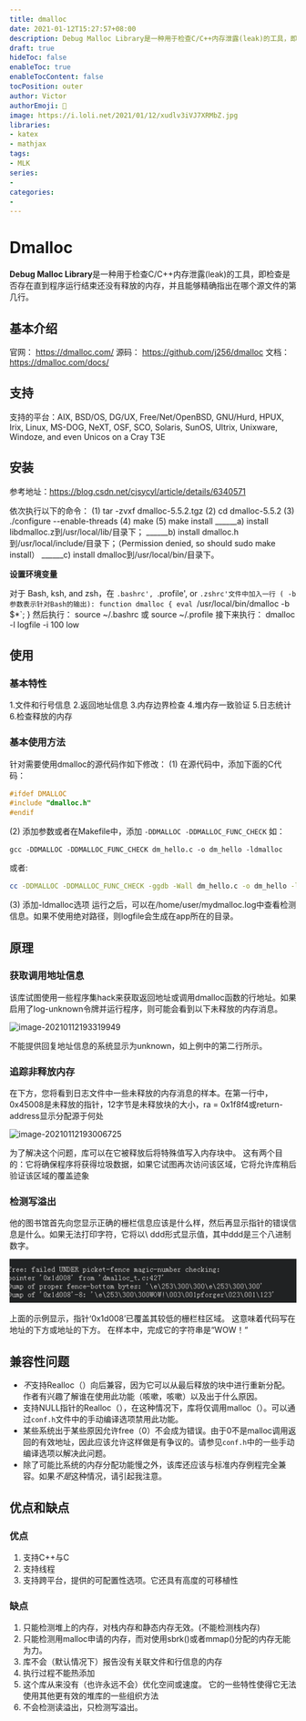```yaml
---
title: dmalloc
date: 2021-01-12T15:27:57+08:00
description: Debug Malloc Library是一种用于检查C/C++内存泄露(leak)的工具，即检查是否存在直到程序运行结束还没有释放的内存，并且能够精确指出在哪个源文件的第几行。
draft: true
hideToc: false
enableToc: true
enableTocContent: false
tocPosition: outer
author: Victor
authorEmoji: 👻
image: https://i.loli.net/2021/01/12/xudlv3iVJ7XRMbZ.jpg
libraries:
- katex
- mathjax
tags:
- MLK
series:
-
categories:
-
---
```


# Dmalloc

**Debug Malloc Library**是一种用于检查C/C++内存泄露(leak)的工具，即检查是否存在直到程序运行结束还没有释放的内存，并且能够精确指出在哪个源文件的第几行。

## 基本介绍

官网： https://dmalloc.com/
源码： https://github.com/j256/dmalloc
文档： https://dmalloc.com/docs/

## 支持

支持的平台：AIX, BSD/OS, DG/UX, Free/Net/OpenBSD, GNU/Hurd, HPUX, Irix, Linux, MS-DOG, NeXT, OSF, SCO, Solaris, SunOS, Ultrix, Unixware, Windoze, and even Unicos on a Cray T3E

## 安装

参考地址：https://blog.csdn.net/cjsycyl/article/details/6340571

依次执行以下的命令：
(1) tar -zvxf dmalloc-5.5.2.tgz
(2) cd dmalloc-5.5.2
(3) ./configure --enable-threads
(4) make
(5) make install
______a) install libdmalloc.z到/usr/local/lib/目录下；
______b) install dmalloc.h到/usr/local/include/目录下；（Permission denied, so should sudo make install）
______c) install dmalloc到/usr/local/bin/目录下。

**设置环境变量**

对于 Bash, ksh, and zsh，在 `.bashrc', `.profile', or `.zshrc'文件中加入一行 ( -b 参数表示针对Bash的输出):
function dmalloc { eval `/usr/local/bin/dmalloc -b $*`; } 
然后执行：
source ~/.bashrc 或 source ~/.profile
接下来执行：
dmalloc -l logfile -i 100 low

## 使用

### 基本特性

1.文件和行号信息
2.返回地址信息
3.内存边界检查
4.堆内存一致验证
5.日志统计
6.检查释放的内存

### 基本使用方法

针对需要使用dmalloc的源代码作如下修改：
(1) 在源代码中，添加下面的C代码：

```c
#ifdef DMALLOC
#include "dmalloc.h"
#endif
```

(2) 添加参数或者在Makefile中，添加 `-DDMALLOC -DDMALLOC_FUNC_CHECK`
如： 

```shell
gcc -DDMALLOC -DDMALLOC_FUNC_CHECK dm_hello.c -o dm_hello -ldmalloc 
```

或者:

```sh
cc -DDMALLOC -DDMALLOC_FUNC_CHECK -ggdb -Wall dm_hello.c -o dm_hello -ldmalloc
```

(3) 添加-ldmalloc选项 运行之后，可以在/home/user/mydmalloc.log中查看检测信息。如果不使用绝对路径，则logfile会生成在app所在的目录。

## 原理

### 获取调用地址信息

该库试图使用一些程序集hack来获取返回地址或调用dmalloc函数的行地址。如果启用了log-unknown令牌并运行程序，则可能会看到以下未释放的内存消息。

![image-20210112193319949](https://i.loli.net/2021/01/12/OG9Lvl4YbzWmtqU.png)

不能提供回复地址信息的系统显示为unknown，如上例中的第二行所示。



### 追踪非释放内存

在下方，您将看到日志文件中一些未释放的内存消息的样本。在第一行中，0x45008是未释放的指针，12字节是未释放块的大小，ra = 0x1f8f4或return-address显示分配源于何处

![image-20210112193006725](https://i.loli.net/2021/01/12/oCtPiwX6aVfQ8Ny.png)

为了解决这个问题，库可以在它被释放后将特殊值写入内存块中。 这有两个目的：它将确保程序将获得垃圾数据，如果它试图再次访问该区域，它将允许库稍后验证该区域的覆盖迹象

### 检测写溢出

他的图书馆首先向您显示正确的栅栏信息应该是什么样，然后再显示指针的错误信息是什么。如果无法打印字符，它将以\ ddd形式显示值，其中ddd是三个八进制数字。

![image-20210112192837595](dmalloc.assets/image-20210112192837595.png)

上面的示例显示，指针‘0x1d008’已覆盖其较低的栅栏柱区域。 这意味着代码写在地址的下方或地址的下方。 在样本中，完成它的字符串是“WOW！“



## 兼容性问题

- *不*支持Realloc（）向后兼容，因为它可以从最后释放的块中进行重新分配。作者有兴趣了解谁在使用此功能（咳嗽，咳嗽）以及出于什么原因。
- 支持NULL指针的Realloc（），在这种情况下，库将仅调用malloc（）。可以通过`conf.h`文件中的手动编译选项禁用此功能。
- 某些系统出于某些原因允许free（0）不会成为错误。由于0不是malloc调用返回的有效地址，因此应该允许这样做是有争议的。请参见`conf.h`中的一些手动编译选项以解决此问题。
- 除了可能比系统的内存分配功能慢之外，该库还应该与标准内存例程完全兼容。如果*不是*这种情况，请引起我注意。



## 优点和缺点

### 优点

1. 支持C++与C
2. 支持线程
3. 支持跨平台，提供的可配置性选项。它还具有高度的可移植性

### 缺点

1. 只能检测堆上的内存，对栈内存和静态内存无效。(不能检测栈内存)
2. 只能检测用malloc申请的内存，而对使用sbrk()或者mmap()分配的内存无能为力。
3. 库不会（默认情况下）报告没有关联文件和行信息的内存
4. 执行过程不能热添加
5. 这个库从来没有（也许永远不会）优化空间或速度。 它的一些特性使得它无法使用其他更有效的堆库的一些组织方法
6. 不会检测读溢出，只检测写溢出。